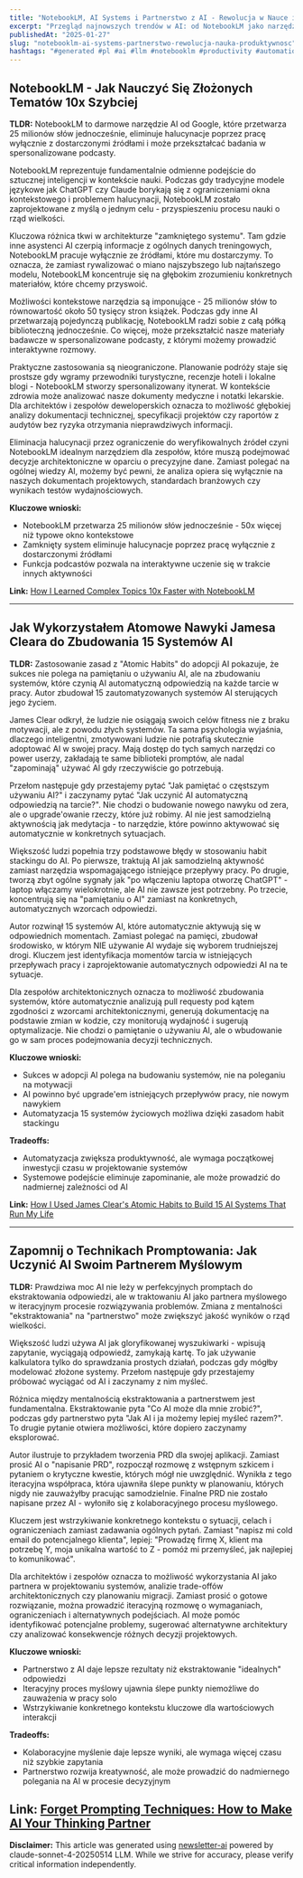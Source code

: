 ```yaml
---
title: "NotebookLM, AI Systems i Partnerstwo z AI - Rewolucja w Nauce i Produktywności"
excerpt: "Przegląd najnowszych trendów w AI: od NotebookLM jako narzędzia do nauki 10x szybszej, przez automatyzację życia z pomocą 15 systemów AI, po partnerstwo z AI zamiast zwykłego promptowania."
publishedAt: "2025-01-27"
slug: "notebooklm-ai-systems-partnerstwo-rewolucja-nauka-produktywnosc"
hashtags: "#generated #pl #ai #llm #notebooklm #productivity #automation #machine-learning #research #habits #systems"
---
```


## NotebookLM - Jak Nauczyć Się Złożonych Tematów 10x Szybciej

**TLDR:** NotebookLM to darmowe narzędzie AI od Google, które przetwarza 25 milionów słów jednocześnie, eliminuje halucynacje poprzez pracę wyłącznie z dostarczonymi źródłami i może przekształcać badania w spersonalizowane podcasty.

NotebookLM reprezentuje fundamentalnie odmienne podejście do sztucznej inteligencji w kontekście nauki. Podczas gdy tradycyjne modele językowe jak ChatGPT czy Claude borykają się z ograniczeniami okna kontekstowego i problemem halucynacji, NotebookLM zostało zaprojektowane z myślą o jednym celu - przyspieszeniu procesu nauki o rząd wielkości.

Kluczowa różnica tkwi w architekturze "zamkniętego systemu". Tam gdzie inne asystenci AI czerpią informacje z ogólnych danych treningowych, NotebookLM pracuje wyłącznie ze źródłami, które mu dostarczymy. To oznacza, że zamiast rywalizować o miano najszybszego lub najtańszego modelu, NotebookLM koncentruje się na głębokim zrozumieniu konkretnych materiałów, które chcemy przyswoić.

Możliwości kontekstowe narzędzia są imponujące - 25 milionów słów to równowartość około 50 tysięcy stron książek. Podczas gdy inne AI przetwarzają pojedynczą publikację, NotebookLM radzi sobie z całą półką biblioteczną jednocześnie. Co więcej, może przekształcić nasze materiały badawcze w spersonalizowane podcasty, z którymi możemy prowadzić interaktywne rozmowy.

Praktyczne zastosowania są nieograniczone. Planowanie podróży staje się prostsze gdy wgramy przewodniki turystyczne, recenzje hoteli i lokalne blogi - NotebookLM stworzy spersonalizowany itynerat. W kontekście zdrowia może analizować nasze dokumenty medyczne i notatki lekarskie. Dla architektów i zespołów deweloperskich oznacza to możliwość głębokiej analizy dokumentacji technicznej, specyfikacji projektów czy raportów z audytów bez ryzyka otrzymania nieprawdziwych informacji.

Eliminacja halucynacji przez ograniczenie do weryfikowalnych źródeł czyni NotebookLM idealnym narzędziem dla zespołów, które muszą podejmować decyzje architektoniczne w oparciu o precyzyjne dane. Zamiast polegać na ogólnej wiedzy AI, możemy być pewni, że analiza opiera się wyłącznie na naszych dokumentach projektowych, standardach branżowych czy wynikach testów wydajnościowych.

**Kluczowe wnioski:**
- NotebookLM przetwarza 25 milionów słów jednocześnie - 50x więcej niż typowe okno kontekstowe
- Zamknięty system eliminuje halucynacje poprzez pracę wyłącznie z dostarczonymi źródłami
- Funkcja podcastów pozwala na interaktywne uczenie się w trakcie innych aktywności

**Link:** [How I Learned Complex Topics 10x Faster with NotebookLM](https://email.mg2.substack.com/c/eJx00Dmu2zAQgOHTiJ0ErqZYsEjjawhcRjJhbuCSPN8-sJMiKV49mJkPvzMDrtJeeuYz5NAf4Nc-bXct1BFKRl5zT3axI9BE3siN7lJIBMmEeFyQoZkB_jDjnylXBD20uHF_I46C9NypnTHMuJDCWK4UqJ2goCmmgmC6Y0EUkRvbqD0tPq0HQzwAY1tiVbYE58Jxuuj2lg3jnpsrCYV-nA0-Ej3aBBT1Y4zaF_ZjofeF3k1I5gntv62F3utC74_yaw1rBNMy-NWVVCN8raPU4PpK8Nd6mj6grbkMsKU8Y0J12sOVlGYO43VANjaC__O4ThuDM-9eR_Cac86YpKjpK5XxigvH11v5UfdpfUkmZP2Xh8a37WeH9jmoKBW7Yuinpr8DAAD__zIAkZQ)

---

## Jak Wykorzystałem Atomowe Nawyki Jamesa Cleara do Zbudowania 15 Systemów AI

**TLDR:** Zastosowanie zasad z "Atomic Habits" do adopcji AI pokazuje, że sukces nie polega na pamiętaniu o używaniu AI, ale na zbudowaniu systemów, które czynią AI automatyczną odpowiedzią na każde tarcie w pracy. Autor zbudował 15 zautomatyzowanych systemów AI sterujących jego życiem.

James Clear odkrył, że ludzie nie osiągają swoich celów fitness nie z braku motywacji, ale z powodu złych systemów. Ta sama psychologia wyjaśnia, dlaczego inteligentni, zmotywowani ludzie nie potrafią skutecznie adoptować AI w swojej pracy. Mają dostęp do tych samych narzędzi co power userzy, zakładają te same biblioteki promptów, ale nadal "zapominają" używać AI gdy rzeczywiście go potrzebują.

Przełom następuje gdy przestajemy pytać "Jak pamiętać o częstszym używaniu AI?" i zaczynamy pytać "Jak uczynić AI automatyczną odpowiedzią na tarcie?". Nie chodzi o budowanie nowego nawyku od zera, ale o upgrade'owanie rzeczy, które już robimy. AI nie jest samodzielną aktywnością jak medytacja - to narzędzie, które powinno aktywować się automatycznie w konkretnych sytuacjach.

Większość ludzi popełnia trzy podstawowe błędy w stosowaniu habit stackingu do AI. Po pierwsze, traktują AI jak samodzielną aktywność zamiast narzędzia wspomagającego istniejące przepływy pracy. Po drugie, tworzą zbyt ogólne sygnały jak "po włączeniu laptopa otworzę ChatGPT" - laptop włączamy wielokrotnie, ale AI nie zawsze jest potrzebny. Po trzecie, koncentrują się na "pamiętaniu o AI" zamiast na konkretnych, automatycznych wzorcach odpowiedzi.

Autor rozwinął 15 systemów AI, które automatycznie aktywują się w odpowiednich momentach. Zamiast polegać na pamięci, zbudował środowisko, w którym NIE używanie AI wydaje się wyborem trudniejszej drogi. Kluczem jest identyfikacja momentów tarcia w istniejących przepływach pracy i zaprojektowanie automatycznych odpowiedzi AI na te sytuacje.

Dla zespołów architektonicznych oznacza to możliwość zbudowania systemów, które automatycznie analizują pull requesty pod kątem zgodności z wzorcami architektonicznymi, generują dokumentację na podstawie zmian w kodzie, czy monitorują wydajność i sugerują optymalizacje. Nie chodzi o pamiętanie o używaniu AI, ale o wbudowanie go w sam proces podejmowania decyzji technicznych.

**Kluczowe wnioski:**
- Sukces w adopcji AI polega na budowaniu systemów, nie na poleganiu na motywacji
- AI powinno być upgrade'em istniejących przepływów pracy, nie nowym nawykiem
- Automatyzacja 15 systemów życiowych możliwa dzięki zasadom habit stackingu

**Tradeoffs:**
- Automatyzacja zwiększa produktywność, ale wymaga początkowej inwestycji czasu w projektowanie systemów
- Systemowe podejście eliminuje zapominanie, ale może prowadzić do nadmiernej zależności od AI

**Link:** [How I Used James Clear's Atomic Habits to Build 15 AI Systems That Run My Life](https://email.mg2.substack.com/c/eJx00bvSnDAMBeCnwZ0ZX2BhCxdp9jUY2ZZB-bHN-JIMb5_ZTYqkSK2R5tM5Dhruudymp0CJ6oGe126rK3Q1yol5M3m5zitDI5eHfKh1mReGEejcdkxYoKHfoP01nZ6SHQY16AWDc8LNaLULqxermB_BT14tq2RklFCzFGoVs3zKZdSjssGKYD2C9Ihaj1FfS4kYhknEXY1vWQP3NbocGdUtFPxITCsd2WmO1q466G-Deg3qBRThC8s_W4N6XYN6HfknJ94rev4dIlbuToRSObQcyfEDLLXKbafTcyBe79owVl564vHmJwVkV7ebyzH2RO3eMIE90f-GXN2e5OCd30beTNOk9aJYMXvM7T6HSexv9eeL2q3PESiZP1zW_ttFr1g-B59KzetTsx9G_QoAAP__OWGYtQ)

---

## Zapomnij o Technikach Promptowania: Jak Uczynić AI Swoim Partnerem Myślowym

**TLDR:** Prawdziwa moc AI nie leży w perfekcyjnych promptach do ekstraktowania odpowiedzi, ale w traktowaniu AI jako partnera myślowego w iteracyjnym procesie rozwiązywania problemów. Zmiana z mentalności "ekstraktowania" na "partnerstwo" może zwiększyć jakość wyników o rząd wielkości.

Większość ludzi używa AI jak gloryfikowanej wyszukiwarki - wpisują zapytanie, wyciągają odpowiedź, zamykają kartę. To jak używanie kalkulatora tylko do sprawdzania prostych działań, podczas gdy mógłby modelować złożone systemy. Przełom następuje gdy przestajemy próbować wyciągać od AI i zaczynamy z nim myśleć.

Różnica między mentalnością ekstraktowania a partnerstwem jest fundamentalna. Ekstraktowanie pyta "Co AI może dla mnie zrobić?", podczas gdy partnerstwo pyta "Jak AI i ja możemy lepiej myśleć razem?". To drugie pytanie otwiera możliwości, które dopiero zaczynamy eksplorować.

Autor ilustruje to przykładem tworzenia PRD dla swojej aplikacji. Zamiast prosić AI o "napisanie PRD", rozpoczął rozmowę z wstępnym szkicem i pytaniem o krytyczne kwestie, których mógł nie uwzględnić. Wynikła z tego iteracyjna współpraca, która ujawniła ślepe punkty w planowaniu, których nigdy nie zauważyłby pracując samodzielnie. Finalne PRD nie zostało napisane przez AI - wyłoniło się z kolaboracyjnego procesu myślowego.

Kluczem jest wstrzykiwanie konkretnego kontekstu o sytuacji, celach i ograniczeniach zamiast zadawania ogólnych pytań. Zamiast "napisz mi cold email do potencjalnego klienta", lepiej: "Prowadzę firmę X, klient ma potrzebę Y, moja unikalna wartość to Z - pomóż mi przemyśleć, jak najlepiej to komunikować".

Dla architektów i zespołów oznacza to możliwość wykorzystania AI jako partnera w projektowaniu systemów, analizie trade-offów architektonicznych czy planowaniu migracji. Zamiast prosić o gotowe rozwiązanie, można prowadzić iteracyjną rozmowę o wymaganiach, ograniczeniach i alternatywnych podejściach. AI może pomóc identyfikować potencjalne problemy, sugerować alternatywne architektury czy analizować konsekwencje różnych decyzji projektowych.

**Kluczowe wnioski:**
- Partnerstwo z AI daje lepsze rezultaty niż ekstraktowanie "idealnych" odpowiedzi
- Iteracyjny proces myślowy ujawnia ślepe punkty niemożliwe do zauważenia w pracy solo
- Wstrzykiwanie konkretnego kontekstu kluczowe dla wartościowych interakcji

**Tradeoffs:**
- Kolaboracyjne myślenie daje lepsze wyniki, ale wymaga więcej czasu niż szybkie zapytania
- Partnerstwo rozwija kreatywność, ale może prowadzić do nadmiernego polegania na AI w procesie decyzyjnym

**Link:** [Forget Prompting Techniques: How to Make AI Your Thinking Partner](https://email.mg2.substack.com/c/eJx0kbvOnTAMgJ-GbEGQyw8MGbrwGigXA9Yhlwan1Xn7itMO7dDZ-qzvs70lOHJ9m5Z2THifEPjd3O0rFsKcWDAqjLOeGZhx-hq_xDzpiUG0eG0HJKiWIGyW_pqqZWSnEcukpPBqmPUEUgYttdbOL0HPSmm1MzRiEHocxDzocRmnXvbC7W7YXQA7BgAp-yjLVCPsnRriIfrHjKx_9T5Hhve2V_iYGKoN2GVOonJ38lsn1k6sFqN9Qf2H6sRaOrHuuR5AvNQcC2E6OIE_E35vcPMz_-SU-cNyWwl39GgvjonguvCA5IHTien1cMVWSlBZaW7zOcaWkN4bJOsuCL-1SnMXevtcc8NglFJSToJVc8RM76tTw_E0fJru5kKOFpP5I8_ov59pN9TPwkUIPS-S_TDiVwAAAP__tQKd2Q)
---

**Disclaimer:** This article was generated using [newsletter-ai](https://github.com/gmotyl/newsletter-ai) powered by claude-sonnet-4-20250514 LLM. While we strive for accuracy, please verify critical information independently.
